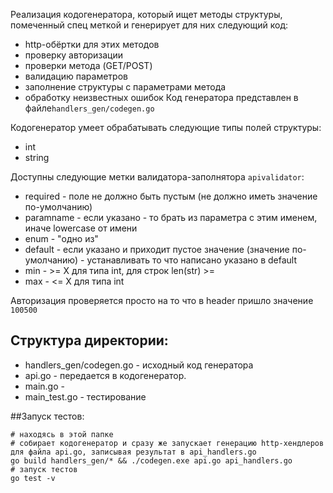 Реализация кодогенератора, который ищет методы структуры, помеченный спец меткой и генерирует для них следующий код:
* http-обёртки для этих методов
* проверку авторизации
* проверки метода (GET/POST)
* валидацию параметров
* заполнение структуры с параметрами метода
* обработку неизвестных ошибок
Код генератора представлен в файле`handlers_gen/codegen.go`  
 
Кодогенератор умеет обрабатывать следующие типы полей структуры:
* int
* string

Доступны следующие метки валидатора-заполнятора `apivalidator`:
* required - поле не должно быть пустым (не должно иметь значение по-умолчанию)
* paramname - если указано - то брать из параметра с этим именем, иначе lowercase от имени
* enum - "одно из"
* default - если указано и приходит пустое значение (значение по-умолчанию) - устанавливать то что написано указано в default
* min - >= X для типа int, для строк len(str) >=
* max - <= X для типа int


Авторизация проверяется просто на то что в header пришло значение `100500`

## Структура директории:
* handlers_gen/codegen.go - исходный код генератора
* api.go - передается в кодогенератор.
* main.go - 
* main_test.go - тестирование

##Запуск тестов:
``` shell
# находясь в этой папке
# собирает кодогенератор и сразу же запускает генерацию http-хендлеров для файла api.go, записывая результат в api_handlers.go
go build handlers_gen/* && ./codegen.exe api.go api_handlers.go
# запуск тестов
go test -v
```